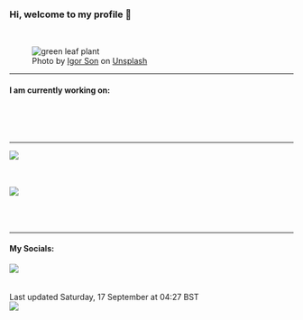 <h3>Hi, welcome to my profile 👋</h3>

<br />
<figure>
  <img
    src="https://images.unsplash.com/photo-1501004318641-b39e6451bec6?crop=entropy&cs=tinysrgb&fit=max&fm=jpg&ixid=MnwyNzQ3MDB8MHwxfHJhbmRvbXx8fHx8fHx8fDE2NjMzNzg4ODg&ixlib=rb-1.2.1&q=80&w=1080&auto=format"
    alt="green leaf plant" 
  />
  <figcaption>Photo by <a
    href="https://unsplash.com/@igorson?utm_source=Profile%20readme&utm_medium=referral">Igor Son</a> on <a
    href="https://unsplash.com/?utm_source=Profile%20readme&utm_medium=referral">Unsplash</a></figcaption>
</figure>


<hr />
<h4>I am currently working on:</h4>
<a href=""></a>

<br /><br /><br />

<hr />
<img
  src="https://github-readme-stats.vercel.app/api?username=shanelucy&show_icons=true&theme=calm"
/>
<br /><br /><br />

<img 
  src="https://github-readme-stats.vercel.app/api/top-langs/?username=shanelucy&theme=calm"
/>
<br /><br /><br /><br />
<hr />
<h4>My Socials:</h4>
<a href="https://uk.linkedin.com/in/shane-lucy-4735b616a">
  <img
    src="https://img.shields.io/badge/linkedin%20-%230077B5.svg?&style=for-the-badge&logo=linkedin&logoColor=white"
  />
</a>
<br /><br /><br />
Last updated Saturday, 17 September at 04:27 BST
<br />
<img
  src="https://github.com/ShaneLucy/ShaneLucy/workflows/README%20build/badge.svg"
/>
